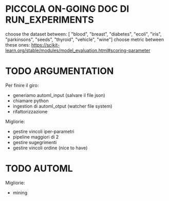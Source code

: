 # PICCOLA ON-GOING DOC DI RUN_EXPERIMENTS
choose the dataset between: [
        "blood",
        "breast",
        "diabetes",
        "ecoli",
        "iris",
        "parkinsons",
        "seeds",
        "thyroid",
        "vehicle",
        "wine"]
choose metric between these ones: https://scikit-learn.org/stable/modules/model_evaluation.html#scoring-parameter

# TODO ARGUMENTATION
Per finire il giro:
- generiamo automl_input (salvare il file json)
- chiamare python
- ingestion di automl_otput (watcher file system)
- rifattorizzazione

Migliorie:
- gestire vincoli iper-parametri
- pipeline maggiori di 2
- gestire sugegrimenti
- gestire vincoli ordine (nice to have)

# TODO AUTOML
Migliorie:
- mining